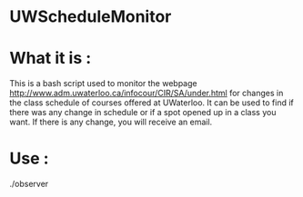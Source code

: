 # UWScheduleMonitor

# What it is :

This is a bash script used to monitor the webpage http://www.adm.uwaterloo.ca/infocour/CIR/SA/under.html for changes in the class schedule of courses offered at UWaterloo. It can be used to find if there was any change in schedule or if a spot opened up in a class you want. If there is any change, you will receive an email.

# Use :

./observer <session> <subject> <course number> <email>
